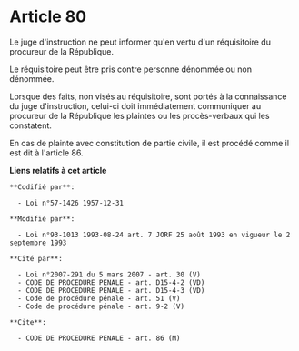 # Article 80

Le juge d'instruction ne peut informer qu'en vertu d'un réquisitoire du procureur de la République.

Le réquisitoire peut être pris contre personne dénommée ou non dénommée.

Lorsque des faits, non visés au réquisitoire, sont portés à la connaissance du juge d'instruction, celui-ci doit
immédiatement communiquer au procureur de la République les plaintes ou les procès-verbaux qui les constatent.

En cas de plainte avec constitution de partie civile, il est procédé comme il est dit à l'article 86.

**Liens relatifs à cet article**

	**Codifié par**:

	  - Loi n°57-1426 1957-12-31

	**Modifié par**:

	  - Loi n°93-1013 1993-08-24 art. 7 JORF 25 août 1993 en vigueur le 2 septembre 1993

	**Cité par**:

	  - Loi n°2007-291 du 5 mars 2007 - art. 30 (V)
	  - CODE DE PROCEDURE PENALE - art. D15-4-2 (VD)
	  - CODE DE PROCEDURE PENALE - art. D15-4-3 (VD)
	  - Code de procédure pénale - art. 51 (V)
	  - Code de procédure pénale - art. 9-2 (V)

	**Cite**:

	  - CODE DE PROCEDURE PENALE - art. 86 (M)
